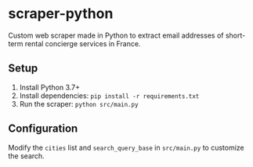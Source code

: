 # scraper-python
Custom web scraper made in Python to extract email addresses of short-term rental concierge services in France.

## Setup
1. Install Python 3.7+
2. Install dependencies: `pip install -r requirements.txt`
3. Run the scraper: `python src/main.py`

## Configuration
Modify the `cities` list and `search_query_base` in `src/main.py` to customize the search.